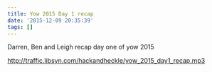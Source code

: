 ```yaml
---
title: Yow 2015 Day 1 recap
date: '2015-12-09 20:35:39'
tags: []
---
```


Darren, Ben and Leigh recap day one of yow 2015
<!--more-->


http://traffic.libsyn.com/hackandheckle/yow_2015_day1_recap.mp3



